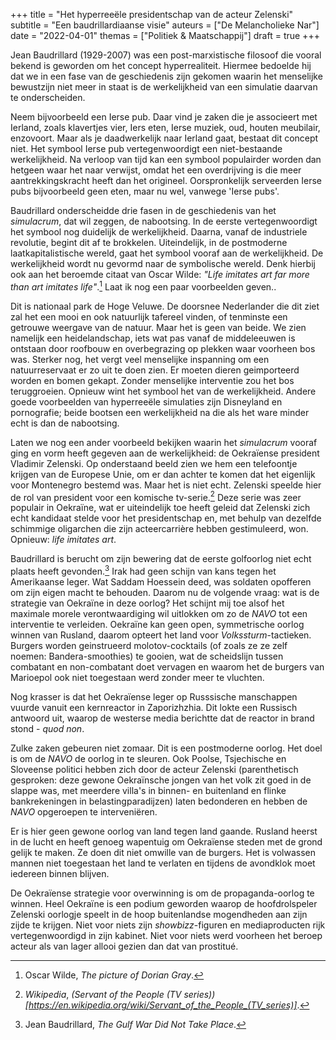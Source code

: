 +++
title    = "Het hyperreeële presidentschap van de acteur Zelenski"
subtitle = "Een baudrillardiaanse visie"
auteurs  = ["De Melancholieke Nar"]
date     = "2022-04-01"
themas   = ["Politiek & Maatschappij"]
draft    = true
+++

Jean Baudrillard (1929-2007) was een post-marxistische filosoof die vooral bekend is geworden om het concept hyperrealiteit. Hiermee bedoelde hij dat we in een fase van de geschiedenis zijn gekomen waarin het menselijke bewustzijn niet meer in staat is de werkelijkheid van een simulatie daarvan te onderscheiden.

Neem bijvoorbeeld een Ierse pub. Daar vind je zaken die je associeert met Ierland, zoals klavertjes vier, Iers eten, Ierse muziek, oud, houten meubilair, enzovoort. Maar als je daadwerkelijk naar Ierland gaat, bestaat dit concept niet. Het symbool Ierse pub vertegenwoordigt een niet-bestaande werkelijkheid.  Na verloop van tijd kan een symbool populairder worden dan hetgeen waar het naar verwijst, omdat het een overdrijving is die meer aantrekkingskracht heeft dan het origineel. Oorspronkelijk serveerden Ierse pubs bijvoorbeeld geen eten, maar nu wel, vanwege 'Ierse pubs'. 

Baudrillard onderscheidde drie fasen in de geschiedenis van het _simulacrum_, dat wil zeggen, de nabootsing. In de eerste vertegenwoordigt het symbool nog duidelijk de werkelijkheid. Daarna, vanaf de industriele revolutie, begint dit af te brokkelen. Uiteindelijk, in de postmoderne laatkapitalistische wereld, gaat het symbool vooraf aan de werkelijkheid. De werkelijkheid wordt nu gevormd naar de symbolische wereld. Denk hierbij ook aan het beroemde citaat van Oscar Wilde: _"Life imitates art far more than art imitates life"_.[^1] Laat ik nog een paar voorbeelden geven..

Dit is nationaal park de Hoge Veluwe. De doorsnee Nederlander die dit ziet zal het een mooi en ook natuurlijk tafereel vinden, of tenminste een getrouwe weergave van de natuur. Maar het is geen van beide. We zien namelijk een heidelandschap, iets wat pas vanaf de middeleeuwen is ontstaan door roofbouw en overbegrazing op plekken waar voorheen bos was. Sterker nog, het vergt veel menselijke inspanning om een natuurreservaat er zo uit te doen zien. Er moeten dieren geimporteerd worden en bomen gekapt. Zonder menselijke interventie zou het bos teruggroeien. Opnieuw wint het symbool het van de werkelijkheid. Andere goede voorbeelden van hyperreeële simulaties zijn Disneyland en pornografie; beide bootsen een werkelijkheid na die als het ware minder echt is dan de nabootsing.

Laten we nog een ander voorbeeld bekijken waarin het _simulacrum_ vooraf ging en vorm heeft gegeven aan de werkelijkheid: de Oekraïense president Vladimir Zelenski. Op onderstaand beeld zien we hem een telefoontje krijgen van de Europese Unie, om er dan achter te komen dat het eigenlijk voor Montenegro bestemd was. Maar het is niet echt. Zelenski speelde hier de rol van president voor een komische tv-serie.[^2] Deze serie was zeer populair in Oekraïne, wat er uiteindelijk toe heeft geleid dat Zelenski zich echt kandidaat stelde voor het presidentschap en, met behulp van dezelfde schimmige oligarchen die zijn acteercarrière hebben gestimuleerd, won. Opnieuw: _life imitates art_.

Baudrillard is berucht om zijn bewering dat de eerste golfoorlog niet echt plaats heeft gevonden.[^3] Irak had geen schijn van kans tegen het Amerikaanse leger. Wat Saddam Hoessein deed, was soldaten opofferen om zijn eigen macht te behouden. Daarom nu de volgende vraag: wat is de strategie van Oekraïne in deze oorlog? Het schijnt mij toe alsof het maximale morele verontwaardiging wil uitlokken om zo de _NAVO_ tot een interventie te verleiden. Oekraïne kan geen open, symmetrische oorlog winnen van Rusland, daarom opteert het land voor <i>Volkssturm</i>-tactieken. Burgers worden geinstrueerd molotov-cocktails (of zoals ze ze zelf noemen: Bandera-smoothies) te gooien, wat de scheidslijn tussen combatant en non-combatant doet vervagen en waarom het de burgers van Marioepol ook niet toegestaan werd zonder meer te vluchten.

Nog krasser is dat het Oekraïense leger op Russsische manschappen vuurde vanuit een kernreactor in Zaporizhzhia. Dit lokte een Russisch antwoord uit, waarop de westerse media berichtte dat de reactor in brand stond - _quod non_.

Zulke zaken gebeuren niet zomaar. Dit is een postmoderne oorlog. Het doel is om de _NAVO_ de oorlog in te sleuren. Ook Poolse, Tsjechische en Sloveense politici hebben zich door de acteur Zelenski (parenthetisch gesproken: deze gewone Oekraïnsche jongen van het volk zit goed in de slappe was, met meerdere villa's in binnen- en buitenland en flinke bankrekeningen in belastingparadijzen) laten bedonderen en hebben de _NAVO_ opgeroepen te interveniëren.

Er is hier geen gewone oorlog van land tegen land gaande. Rusland heerst in de lucht en heeft genoeg wapentuig om Oekraïense steden met de grond gelijk te maken. Ze doen dit niet omwille van de burgers. Het is volwassen mannen niet toegestaan het land te verlaten en tijdens de avondklok moet iedereen binnen blijven.

De Oekraïense strategie voor overwinning is om de propaganda-oorlog te winnen. Heel Oekraïne is een podium geworden waarop de hoofdrolspeler Zelenski oorlogje speelt in de hoop buitenlandse mogendheden aan zijn zijde te krijgen. Niet voor niets zijn <i>showbizz</i>-figuren en mediaproducten rijk vertegenwoordigd in zijn kabinet. Niet voor niets werd voorheen het beroep acteur als van lager allooi gezien dan dat van prostitué.


[^1]: Oscar Wilde, _The picture of Dorian Gray_.
[^2]: _Wikipedia_, _(Servant of the People (TV series))[https://en.wikipedia.org/wiki/Servant_of_the_People_(TV_series)]_.
[^3]: Jean Baudrillard, _The Gulf War Did Not Take Place_.
